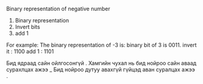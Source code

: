 Binary representation of negative number

1. Binary representation
2. Invert bits
3. add 1

For example:
The binary representation of -3 is:
binary bit of 3 is 0011.
invert it : 1100
add 1 : 1101

Бид ядраад сайн ойлгосонгүй . Хамгийн чухал нь бид нойроо сайн аваад сурахлцах ажээ \_ Бид нойроо дутуу авахгүй гүйцэд аван суралцах ажээ .
